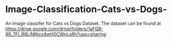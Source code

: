 # Image-Classification-Cats-vs-Dogs-
An Image classifer for Cats vs Dogs Dataset.
The dataset can be found at https://drive.google.com/drive/folders/1aFQ8-99_7FI_R6LlNNjcv4wH0CWnLsRh?usp=sharing.
